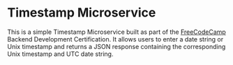# Timestamp Microservice

This is a simple Timestamp Microservice built as part of the [FreeCodeCamp](https://www.freecodecamp.org/learn/back-end-development-and-apis) Backend Development Certification. It allows users to enter a date string or Unix timestamp and returns a JSON response containing the corresponding Unix timestamp and UTC date string.
